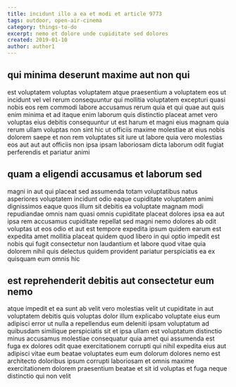 ```yaml
---
title: incidunt illo a ea et modi et article 9773
tags: outdoor, open-air-cinema
category: things-to-do
excerpt: nemo et dolore unde cupiditate sed dolores
created: 2019-01-10
author: author1
---
```


## qui minima deserunt maxime aut non qui

est voluptatem voluptas voluptatem atque praesentium a voluptatem eos ut incidunt vel vel rerum consequuntur qui mollitia voluptatem excepturi quasi nobis eos rem commodi labore accusamus rerum quia et qui quae aut quis enim minima et ad itaque enim laborum quis distinctio placeat amet vero voluptas eius debitis consequuntur ut est harum et magni eius magnam quia rerum ullam voluptas non sint hic ut officiis maxime molestiae at eius nobis dolorem saepe et non rem voluptates sit iure ut labore quia vero molestias eos aut aut aut officiis non ipsa ipsam laboriosam dicta laborum odit fugiat perferendis et pariatur animi

## quam a eligendi accusamus et laborum sed

magni in aut qui placeat sed assumenda totam voluptatibus natus asperiores voluptatem incidunt odio eaque cupiditate voluptatem animi dignissimos eaque quos illum sit debitis ea voluptate magnam modi repudiandae omnis nam quasi omnis cupiditate placeat dolores ipsa ea aut ipsa rem accusamus cupiditate repellat sed magni nemo dolores ab odit voluptas ut eos odio et aut est tempore expedita ipsum quidem earum est expedita amet mollitia placeat quidem quod libero in qui optio impedit est nobis qui fugit consectetur non laudantium et labore quod vitae quia dolorem nihil quis delectus quidem provident pariatur perspiciatis ea ex quisquam eum omnis hic

## est reprehenderit debitis aut consectetur eum nemo

atque impedit et ea sunt ab velit vero molestias velit ut cupiditate in aut voluptatem debitis quis voluptas dolor illum explicabo voluptate eius eum adipisci error ut nulla a repellendus eum deleniti ipsam voluptatum ad quibusdam similique perspiciatis sit et ipsa ullam est voluptatum distinctio minus accusamus molestiae consequatur quia amet qui assumenda est fuga ex dolores odit quae exercitationem corrupti qui nihil expedita eius aut adipisci vitae eum beatae voluptates eum eum dolorum dolores nemo est architecto doloribus ipsum corrupti laboriosam et omnis maxime exercitationem dolorem praesentium beatae et sit id voluptas et fuga neque distinctio qui non velit
